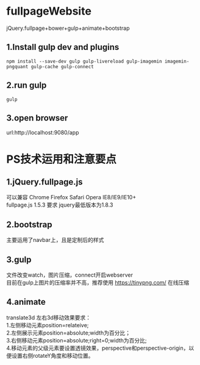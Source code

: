 # fullpageWebsite
jQuery.fullpage+bower+gulp+animate+bootstrap

## 1.Install gulp dev and plugins
```Terminal:
npm install --save-dev gulp gulp-livereload gulp-imagemin imagemin-pngquant gulp-cache gulp-connect
```
## 2.run gulp
```Termainal:
gulp
```
## 3.open browser
url:http://localhost:9080/app

# PS技术运用和注意要点
## 1.jQuery.fullpage.js
可以兼容 Chrome Firefox Safari Opera IE8/IE9/IE10+<br/>
fullpage.js 1.5.3 要求 jquery最低版本为1.8.3
## 2.bootstrap
主要运用了navbar上，且是定制后的样式
## 3.gulp
文件改变watch，图片压缩，connect开启webserver<br/>
    目前在gulp上图片的压缩率并不高，推荐使用 https://tinypng.com/ 在线压缩
## 4.animate
translate3d 左右3d移动效果要求：<br/>
1.左侧移动元素position=relateive;<br/>
2.左侧展示元素position=absolute;width为百分比；<br/>
3.右侧移动元素position=absolute;right=0;width为百分比;<br/>
4.移动元素的父级元素要设置透镜效果，perspective和perspective-origin，以便设置右侧rotateY角度和移动位置。<br/>
